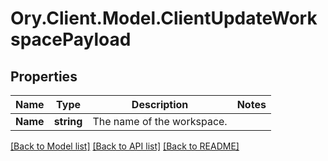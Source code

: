 # Ory.Client.Model.ClientUpdateWorkspacePayload

## Properties

Name | Type | Description | Notes
------------ | ------------- | ------------- | -------------
**Name** | **string** | The name of the workspace. | 

[[Back to Model list]](../README.md#documentation-for-models) [[Back to API list]](../README.md#documentation-for-api-endpoints) [[Back to README]](../README.md)


